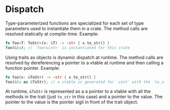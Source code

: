 Dispatch
========

Type-parameterized functions are specialized for each set of type parameters used to instantiate them in a crate. The method calls are resolved statically at compile-time. Example:

```rust
fn foo<T: ToStr>(x: &T) -> ~str { x.to_str() }
foo(&5u); // `foo<uint>` is instantiated for this crate
```
Using traits as objects is dynamic dispatch at runtime. The method calls are resolved by dereferencing a pointer to a vtable at runtime and then calling a function pointer. Example:

```rust
fn foo(x: &ToStr) -> ~str { x.to_str() }
foo(&5u as &ToStr); // a vtable is generated for `uint` with the `to_str` method
```
At runtime, `&ToStr` is represented as a a pointer to a vtable with all the methods in the trait (just `to_str` in this case) and a pointer to the value. The pointer to the value is the pointer sigil in front of the trait object.